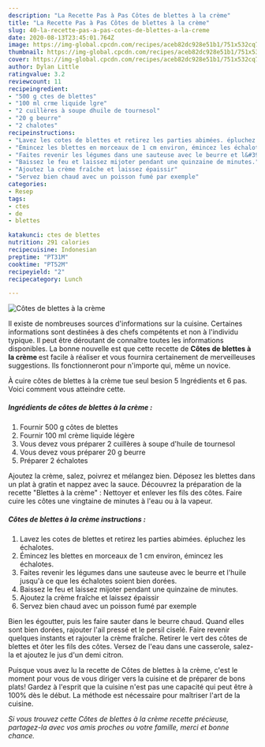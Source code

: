 ```yaml
---
description: "La Recette Pas à Pas Côtes de blettes à la crème"
title: "La Recette Pas à Pas Côtes de blettes à la crème"
slug: 40-la-recette-pas-a-pas-cotes-de-blettes-a-la-creme
date: 2020-08-13T23:45:01.764Z
image: https://img-global.cpcdn.com/recipes/aceb82dc928e51b1/751x532cq70/cotes-de-blettes-a-la-creme-photo-principale-de-la-recette.jpg
thumbnail: https://img-global.cpcdn.com/recipes/aceb82dc928e51b1/751x532cq70/cotes-de-blettes-a-la-creme-photo-principale-de-la-recette.jpg
cover: https://img-global.cpcdn.com/recipes/aceb82dc928e51b1/751x532cq70/cotes-de-blettes-a-la-creme-photo-principale-de-la-recette.jpg
author: Dylan Little
ratingvalue: 3.2
reviewcount: 11
recipeingredient:
- "500 g ctes de blettes"
- "100 ml crme liquide lgre"
- "2 cuillères à soupe dhuile de tournesol"
- "20 g beurre"
- "2 chalotes"
recipeinstructions:
- "Lavez les cotes de blettes et retirez les parties abimées. épluchez les échalotes."
- "Émincez les blettes en morceaux de 1 cm environ, émincez les échalotes."
- "Faites revenir les légumes dans une sauteuse avec le beurre et l&#39;huile jusqu&#39;à ce que les échalotes soient bien dorées."
- "Baissez le feu et laissez mijoter pendant une quinzaine de minutes."
- "Ajoutez la crème fraîche et laissez épaissir"
- "Servez bien chaud avec un poisson fumé par exemple"
categories:
- Resep
tags:
- ctes
- de
- blettes

katakunci: ctes de blettes 
nutrition: 291 calories
recipecuisine: Indonesian
preptime: "PT31M"
cooktime: "PT52M"
recipeyield: "2"
recipecategory: Lunch

---
```



![Côtes de blettes à la crème](https://img-global.cpcdn.com/recipes/aceb82dc928e51b1/751x532cq70/cotes-de-blettes-a-la-creme-photo-principale-de-la-recette.jpg)

Il existe de nombreuses sources d'informations sur la cuisine. Certaines informations sont destinées à des chefs compétents et non à l'individu typique. Il peut être déroutant de connaître toutes les informations disponibles. La bonne nouvelle est que cette recette de <strong> Côtes de blettes à la crème </strong> est facile à réaliser et vous fournira certainement de merveilleuses suggestions. Ils fonctionneront pour n'importe qui, même un novice.

<!--inarticleads1-->

À cuire côtes de blettes à la crème tue seul besion 5 Ingrédients et 6 pas. Voici comment vous atteindre cette.

##### Ingrédients de côtes de blettes à la crème :

1. Fournir 500 g côtes de blettes
1. Fournir 100 ml crème liquide légère
1. Vous devez vous préparer 2 cuillères à soupe d&#39;huile de tournesol
1. Vous devez vous préparer 20 g beurre
1. Préparer 2 échalotes


Ajoutez la crème, salez, poivrez et mélangez bien. Déposez les blettes dans un plat à gratin et nappez avec la sauce. Découvrez la préparation de la recette &#34;Blettes à la crème&#34; : Nettoyer et enlever les fils des côtes. Faire cuire les côtes une vingtaine de minutes à l&#39;eau ou à la vapeur. 

<!--inarticleads2-->

##### Côtes de blettes à la crème instructions :

1. Lavez les cotes de blettes et retirez les parties abimées. épluchez les échalotes.
1. Émincez les blettes en morceaux de 1 cm environ, émincez les échalotes.
1. Faites revenir les légumes dans une sauteuse avec le beurre et l&#39;huile jusqu&#39;à ce que les échalotes soient bien dorées.
1. Baissez le feu et laissez mijoter pendant une quinzaine de minutes.
1. Ajoutez la crème fraîche et laissez épaissir
1. Servez bien chaud avec un poisson fumé par exemple


Bien les égoutter, puis les faire sauter dans le beurre chaud. Quand elles sont bien dorées, rajouter l&#39;ail pressé et le persil ciselé. Faire revenir quelques instants et rajouter la crème fraîche. Retirer le vert des côtes de blettes et ôter les fils des côtes. Versez de l&#39;eau dans une casserole, salez-la et ajoutez le jus d&#39;un demi citron. 

<!--inarticleads1-->

<p>
Puisque vous avez lu la recette de Côtes de blettes à la crème, c'est le moment pour vous de vous diriger vers la cuisine et de préparer de bons plats! Gardez à l'esprit que la cuisine n'est pas une capacité qui peut être à 100% dès le début. La méthode est nécessaire pour maîtriser l'art de la cuisine.
</p>

<p>
<i>Si vous trouvez cette Côtes de blettes à la crème recette précieuse, partagez-la avec vos amis proches ou votre famille, merci et bonne chance.</i>
</p>
